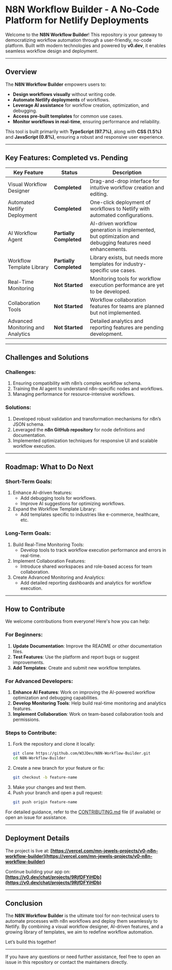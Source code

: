 # N8N Workflow Builder - A No-Code Platform for Netlify Deployments

Welcome to the **N8N Workflow Builder**! This repository is your gateway to democratizing workflow automation through a user-friendly, no-code platform. Built with modern technologies and powered by **v0.dev**, it enables seamless workflow design and deployment.

---

## Overview

The **N8N Workflow Builder** empowers users to:
- **Design workflows visually** without writing code.
- **Automate Netlify deployments** of workflows.
- **Leverage AI assistance** for workflow creation, optimization, and debugging.
- **Access pre-built templates** for common use cases.
- **Monitor workflows in real-time**, ensuring performance and reliability.

This tool is built primarily with **TypeScript (97.7%)**, along with **CSS (1.5%)** and **JavaScript (0.8%)**, ensuring a robust and responsive user experience.

---

## Key Features: Completed vs. Pending

| Key Feature                         | Status        | Description                                                                 |
|-------------------------------------|---------------|-----------------------------------------------------------------------------|
| Visual Workflow Designer            | **Completed** | Drag-and-drop interface for intuitive workflow creation and editing.        |
| Automated Netlify Deployment        | **Completed** | One-click deployment of workflows to Netlify with automated configurations. |
| AI Workflow Agent                   | **Partially Completed** | AI-driven workflow generation is implemented, but optimization and debugging features need enhancements. |
| Workflow Template Library           | **Partially Completed** | Library exists, but needs more templates for industry-specific use cases.   |
| Real-Time Monitoring                | **Not Started** | Monitoring tools for workflow execution performance are yet to be developed.|
| Collaboration Tools                 | **Not Started** | Workflow collaboration features for teams are planned but not implemented.  |
| Advanced Monitoring and Analytics   | **Not Started** | Detailed analytics and reporting features are pending development.          |

---

## Challenges and Solutions

### Challenges:
1. Ensuring compatibility with n8n’s complex workflow schema.
2. Training the AI agent to understand n8n-specific nodes and workflows.
3. Managing performance for resource-intensive workflows.

### Solutions:
1. Developed robust validation and transformation mechanisms for n8n’s JSON schema.
2. Leveraged the **n8n GitHub repository** for node definitions and documentation.
3. Implemented optimization techniques for responsive UI and scalable workflow execution.

---

## Roadmap: What to Do Next

### Short-Term Goals:
1. Enhance AI-driven features:
   - Add debugging tools for workflows.
   - Improve AI suggestions for optimizing workflows.
2. Expand the Workflow Template Library:
   - Add templates specific to industries like e-commerce, healthcare, etc.

### Long-Term Goals:
1. Build Real-Time Monitoring Tools:
   - Develop tools to track workflow execution performance and errors in real-time.
2. Implement Collaboration Features:
   - Introduce shared workspaces and role-based access for team collaboration.
3. Create Advanced Monitoring and Analytics:
   - Add detailed reporting dashboards and analytics for workflow execution.

---

## How to Contribute

We welcome contributions from everyone! Here's how you can help:

### For Beginners:
1. **Update Documentation**: Improve the README or other documentation files.
2. **Test Features**: Use the platform and report bugs or suggest improvements.
3. **Add Templates**: Create and submit new workflow templates.

### For Advanced Developers:
1. **Enhance AI Features**: Work on improving the AI-powered workflow optimization and debugging capabilities.
2. **Develop Monitoring Tools**: Help build real-time monitoring and analytics features.
3. **Implement Collaboration**: Work on team-based collaboration tools and permissions.

### Steps to Contribute:
1. Fork the repository and clone it locally:
   ```bash
   git clone https://github.com/W3JDev/N8N-Workflow-Builder.git
   cd N8N-Workflow-Builder
   ```
2. Create a new branch for your feature or fix:
   ```bash
   git checkout -b feature-name
   ```
3. Make your changes and test them.
4. Push your branch and open a pull request:
   ```bash
   git push origin feature-name
   ```

For detailed guidance, refer to the [CONTRIBUTING.md](CONTRIBUTING.md) file (if available) or open an issue for assistance.

---

## Deployment Details

The project is live at:
**[https://vercel.com/mn-jewels-projects/v0-n8n-workflow-builder](https://vercel.com/mn-jewels-projects/v0-n8n-workflow-builder)**

Continue building your app on:
**[https://v0.dev/chat/projects/9RjfDFYiHDb](https://v0.dev/chat/projects/9RjfDFYiHDb)**

---

## Conclusion

The **N8N Workflow Builder** is the ultimate tool for non-technical users to automate processes with n8n workflows and deploy them seamlessly to Netlify. By combining a visual workflow designer, AI-driven features, and a growing library of templates, we aim to redefine workflow automation.

Let’s build this together!

---

If you have any questions or need further assistance, feel free to open an issue in this repository or contact the maintainers directly.

